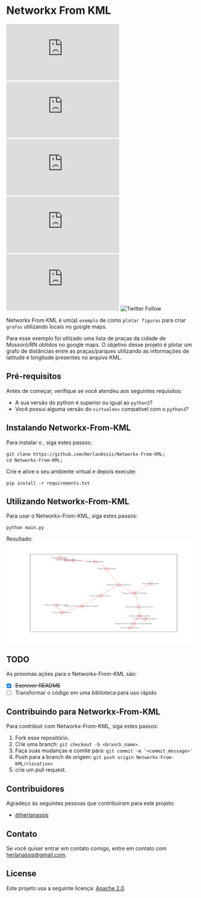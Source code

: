 # Networkx From KML

![GitHub repo size](https://img.shields.io/github/repo-size/herlanassis/Networkx-From-KML.md)
![GitHub contributors](https://img.shields.io/github/contributors/herlanassis/Networkx-From-KML.md)
![GitHub stars](https://img.shields.io/github/stars/herlanassis/Networkx-From-KML.md?style=social)
![GitHub forks](https://img.shields.io/github/forks/herlanassis/Networkx-From-KML.md?style=social)
![GitHub issues](https://img.shields.io/github/issues-raw/herlanassis/Networkx-From-KML.md?style=social)
![Twitter Follow](https://img.shields.io/twitter/follow/herlanassis?style=social)

Networkx From KML é um(a) `exemplo` de como `plotar figuras` para criar `grafos` utilizando locais no google maps.

Para esse exemplo foi utilzado uma lista de praças da cidade de Mossoró/RN obtidos no google maps. O objetivo desse projeto é plotar um grafo de distâncias entre as praças/parques utilizando as informações de latitude e longitude presentes no arquivo KML.


## Pré-requisitos

Antes de começar, verifique se você atendeu aos seguintes requisitos:
* A sua versão do python é superior ou igual ao `python3`?
* Você possui alguma versão do `virtualenv` compatível com o `python3`?

## Instalando Networkx-From-KML

Para instalar o , siga estes passos:

```shell
git clone https://github.com/HerlanAssis/Networkx-From-KML;
cd Networkx-From-KML;
```

Crie e ative o seu ambiente virtual e depois execute:

```shell
pip install -r requirements.txt
```

## Utilizando Networkx-From-KML

Para usar o Networkx-From-KML, siga estes passos:

```shell
python main.py
```

Resultado:
![Árvore geradora mínima](mst.png)

## TODO

As próximas ações para o Networkx-From-KML são:

* [x] ~~Escrever README~~
* [ ] Transformar o código em uma biblioteca para uso rápido

## Contribuindo para Networkx-From-KML

Para contribuir com Networkx-From-KML, siga estes passos:

1. Fork esse repositório.
2. Crie uma branch: `git checkout -b <branch_name>`.
3. Faça suas mudanças e comite para: `git commit -m '<commit_message>'`
4. Push para a branch de origem: `git push origin Networkx-From-KML/<location>`
5. crie um pull request.

## Contribuidores

Agradeço às seguintes pessoas que contribuíram para este projeto:

* [@herlanassis](https://github.com/herlanassis)

## Contato

Se você quiser entrar em contato comigo, entre em contato com herlanassis@gmail.com.

## License
Este projeto usa a seguinte licença: [Apache 2.0](https://choosealicense.com/licenses/apache-2.0/#).
